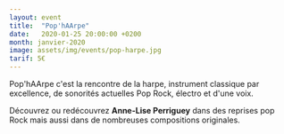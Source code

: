 ```yaml
---
layout: event
title:  "Pop'hAArpe"
date:   2020-01-25 20:00:00 +0200
month: janvier-2020
image: assets/img/events/pop-harpe.jpg
tarif: 5€
---
```


Pop'hAArpe c'est la rencontre de la harpe, instrument classique par excellence, de sonorités actuelles Pop Rock, électro et d'une voix.

Découvrez ou redécouvrez **Anne-Lise Perriguey** dans des reprises pop Rock mais aussi dans de nombreuses compositions originales.
